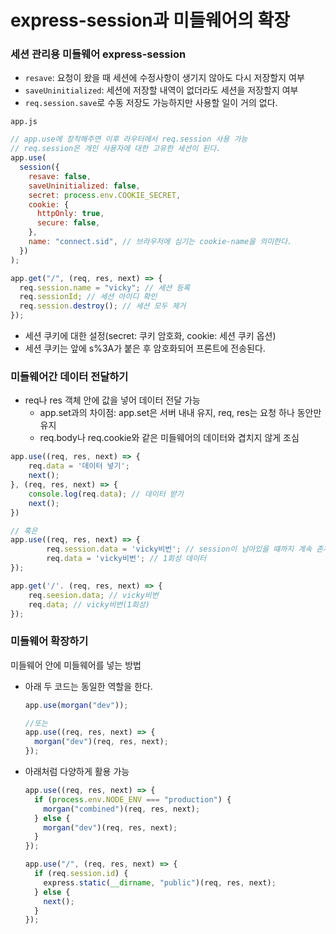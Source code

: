 ﻿# express-session과 미들웨어의 확장

### 세션 관리용 미들웨어 express-session

- `resave`: 요청이 왔을 때 세션에 수정사항이 생기지 않아도 다시 저장할지 여부
- `saveUninitialized`: 세션에 저장할 내역이 없더라도 세션을 저장할지 여부
- `req.session.save`로 수동 저장도 가능하지만 사용할 일이 거의 없다.

`app.js`

```jsx
// app.use에 장착해주면 이후 라우터에서 req.session 사용 가능
// req.session은 개인 사용자에 대한 고유한 세션이 된다.
app.use(
  session({
    resave: false,
    saveUninitialized: false,
    secret: process.env.COOKIE_SECRET,
    cookie: {
      httpOnly: true,
      secure: false,
    },
    name: "connect.sid", // 브라우저에 심기는 cookie-name을 의미한다.
  })
);

app.get("/", (req, res, next) => {
  req.session.name = "vicky"; // 세션 등록
  req.sessionId; // 세션 아이디 확인
  req.session.destroy(); // 세션 모두 제거
});
```

- 세션 쿠키에 대한 설정(secret: 쿠키 암호화, cookie: 세션 쿠키 옵션)
- 세션 쿠키는 앞에 s%3A가 붙은 후 암호화되어 프론트에 전송된다.

### 미들웨어간 데이터 전달하기

- req나 res 객체 안에 값을 넣어 데이터 전달 가능
  - app.set과의 차이점: app.set은 서버 내내 유지, req, res는 요청 하나 동안만 유지
  - req.body나 req.cookie와 같은 미들웨어의 데이터와 겹치지 않게 조심

```jsx
app.use((req, res, next) => {
	req.data = '데이터 넣기';
	next();
}, (req, res, next) => {
	console.log(req.data); // 데이터 받기
	next();
})

// 혹은
app.use((req, res, next) => {
		req.session.data = 'vicky비번'; // session이 남아있을 떄까지 계속 존재함
		req.data = 'vicky비번'; // 1회성 데이터
});

app.get('/'. (req, res, next) => {
	req.seesion.data; // vicky비번
	req.data; // vicky비번(1회성)
});
```

### 미들웨어 확장하기

미들웨어 안에 미들웨어를 넣는 방법

- 아래 두 코드는 동일한 역할을 한다.

  ```jsx
  app.use(morgan("dev"));

  //또는
  app.use((req, res, next) => {
    morgan("dev")(req, res, next);
  });
  ```

- 아래처럼 다양하게 활용 가능

  ```jsx
  app.use((req, res, next) => {
    if (process.env.NODE_ENV === "production") {
      morgan("combined")(req, res, next);
    } else {
      morgan("dev")(req, res, next);
    }
  });
  ```

  ```jsx
  app.use("/", (req, res, next) => {
    if (req.session.id) {
      express.static(__dirname, "public")(req, res, next);
    } else {
      next();
    }
  });
  ```
